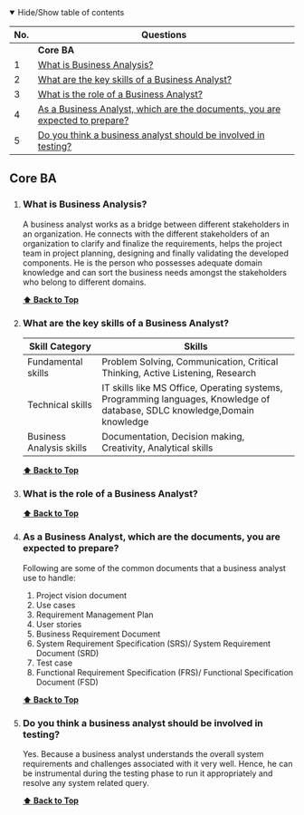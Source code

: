 <details open>
<summary>
Hide/Show table of contents
</summary>

| No. | Questions                                                                                                                                                  |
| --- | ---------------------------------------------------------------------------------------------------------------------------------------------------------- |
|     | **Core BA**                                                                                                                                                |
| 1   | [What is Business Analysis?](#what-is-business-analysis)                                                                                                   |
| 2   | [What are the key skills of a Business Analyst?](#what-are-the-key-skills-of-a-business-analysts)                                                          |
| 3   | [What is the role of a Business Analyst?](#what-is-the-role-of-a-business-analyst)                                                                         |
| 4   | [As a Business Analyst, which are the documents, you are expected to prepare?](#as-a-business-analyst-which-are-the=documents-you-are-expected-to-prepare) |
| 5   | [Do you think a business analyst should be involved in testing?](#do-you-think-a-business-analyst-should-be-involved-in-testing)                           |

## Core BA

1.  ### What is Business Analysis?

    A business analyst works as a bridge between different stakeholders in an organization. He connects with the different stakeholders of an organization to clarify and finalize the requirements, helps the project team in project planning, designing and finally validating the developed components. He is the person who possesses adequate domain knowledge and can sort the business needs amongst the stakeholders who belong to different domains.

    **[⬆ Back to Top](#table-of-contents)**

2.  ### What are the key skills of a Business Analyst?

    | Skill Category           | Skills                                                                                                                     |
    | ------------------------ | -------------------------------------------------------------------------------------------------------------------------- |
    | Fundamental skills       | Problem Solving, Communication, Critical Thinking, Active Listening, Research                                              |
    | Technical skills         | IT skills like MS Office, Operating systems, Programming languages, Knowledge of database, SDLC knowledge,Domain knowledge |
    | Business Analysis skills | Documentation, Decision making, Creativity, Analytical skills                                                              |

    **[⬆ Back to Top](#table-of-contents)**

3.  ### What is the role of a Business Analyst?

    **[⬆ Back to Top](#table-of-contents)**

4.  ### As a Business Analyst, which are the documents, you are expected to prepare?

    Following are some of the common documents that a business analyst use to handle:

    1. Project vision document
    2. Use cases
    3. Requirement Management Plan
    4. User stories
    5. Business Requirement Document
    6. System Requirement Specification (SRS)/ System Requirement Document (SRD)
    7. Test case
    8. Functional Requirement Specification (FRS)/ Functional Specification Document (FSD)

    **[⬆ Back to Top](#table-of-contents)**

5.  ### Do you think a business analyst should be involved in testing?

    Yes. Because a business analyst understands the overall system requirements and challenges associated with it very well. Hence, he can be instrumental during the testing phase to run it appropriately and resolve any system related query.

    **[⬆ Back to Top](#table-of-contents)**
